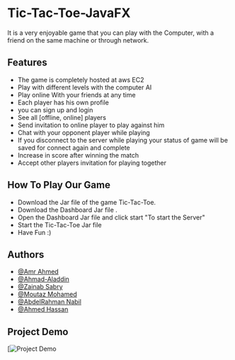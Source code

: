 
# Tic-Tac-Toe-JavaFX

It is a very enjoyable game that you can play with the Computer, with a friend on the same machine or through network.


## Features

- The game is completely hosted at aws EC2
- Play with different levels with the computer AI
- Play online With your friends at any time
- Each player has his own profile
- you can sign up and login
- See all [offline, online] players
- Send invitation to online player to play against him
- Chat with your opponent player while playing
- If you disconnect to the server while playing your status of game will be saved for connect again and complete
- Increase in score after winning the match
- Accept other players invitation for playing together




## How To Play Our Game

- Download the Jar file of the game Tic-Tac-Toe.
- Download the Dashboard Jar file .
- Open the Dashboard Jar file and click start "To start the Server"
- Start the Tic-Tac-Toe Jar file
- Have Fun :)

## Authors

- [@Amr Ahmed](https://github.com/amr158)
- [@Ahmad-Aladdin](https://github.com/Ahmad-Aladdin)
- [@Zainab Sabry](https://github.com/ZainabSabry)
- [@Moutaz Mohamed](https://github.com/moutazmuhammad)
- [@AbdelRahman Nabil](https://github.com/AbdelrahmanNabill)
- [@Ahmed Hassan](https://github.com/ahmedhassan1999)

## Project Demo
[![Project Demo](https://www.youtube.com/watch?v=YMzynhFFdyM)
